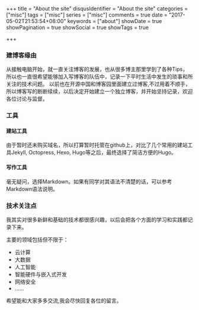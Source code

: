 +++
title = "About the site"
disqusIdentifier = "About the site"
categories = ["misc"]
tags = ["misc"]
series = ["misc"]
comments = true
date = "2017-05-02T21:53:54+08:00"
keywords = ["about"]
showDate = true
showPagination = true
showSocial = true
showTags = true

+++

### 建博客缘由

从接触电脑开始，就一直关注博客的发展，也从很多博主那里学到了各种Tips，所以也一直很希望能够加入写博客的队伍中，记录一下平时生活中发生的琐事和所关注的技术问题。
以前也在开源中国和博客园里面建立过博客,不过用着不顺手，所以博客写的断断续续，以后决定开始建立一个独立博客，并开始坚持记录，欢迎各位讨论与监督。

### 工具

#### 建站工具
由于暂时还未购买域名，所以打算暂时托管在github上，对比了几个常用的建站工具Jekyll, Octopress, Hexo, Hugo等之后，最终选择了简洁方便的Hugo。

#### 写作工具

毫无疑问，选择Markdown。如果有同学对其语法不清楚的话，可以参考Markdown语法说明。

### 技术关注点

我其实对很多新鲜和基础的技术都很感兴趣，以后会把各个方面的学习和实践都记录下来。

主要的领域包括但不限于：

* 云计算
* 大数据
* 人工智能
* 智能硬件与嵌入式开发
* 网络安全
* ……

希望能和大家多多交流,我会尽快回复各位的留言。
